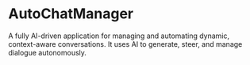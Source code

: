 # AutoChatManager
A fully AI-driven application for managing and automating dynamic, context-aware conversations. It uses AI to generate, steer, and manage dialogue autonomously.
